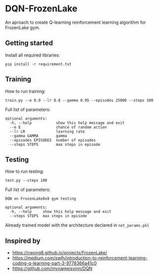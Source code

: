# DQN-FrozenLake
An aproach to create Q-learning reinforcement learning algorithm for FrozenLake gym. 

## Getting started

Install all required libraries:

```pip install -r requirement.txt```

## Training
How to run training:

```train.py --e 0.9 --lr 0.8 --gamma 0.95 --episodes 25000 --steps 100```

Full list of parameters:

```
optional arguments:
  -h, --help           show this help message and exit
  --e E                chance of random action
  --lr LR              learning rate
  --gamma GAMMA        gamma
  --episodes EPISODES  number of episodes
  --steps STEPS        max steps in episode
```

## Testing
How to run testing:

```test.py --steps 100```

Full list of parameters:
```
DQN on FrozenLake8x8 gym testing

optional arguments:
  -h, --help     show this help message and exit
  --steps STEPS  max steps in episode

```

Already trained model with the architecture declared in `net_params.pkl`

## Inspired by
* https://cwong8.github.io/projects/FrozenLake/
* https://medium.com/swlh/introduction-to-reinforcement-learning-coding-q-learning-part-3-9778366a41c0
* https://github.com/mynameisvinn/DQN